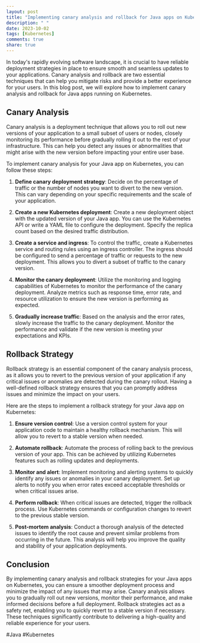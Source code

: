 ```yaml
---
layout: post
title: "Implementing canary analysis and rollback for Java apps on Kubernetes"
description: " "
date: 2023-10-02
tags: [Kubernetes]
comments: true
share: true
---
```


In today's rapidly evolving software landscape, it is crucial to have reliable deployment strategies in place to ensure smooth and seamless updates to your applications. Canary analysis and rollback are two essential techniques that can help you mitigate risks and provide a better experience for your users. In this blog post, we will explore how to implement canary analysis and rollback for Java apps running on Kubernetes.

## Canary Analysis

Canary analysis is a deployment technique that allows you to roll out new versions of your application to a small subset of users or nodes, closely monitoring its performance before gradually rolling it out to the rest of your infrastructure. This can help you detect any issues or abnormalities that might arise with the new version before impacting your entire user base.

To implement canary analysis for your Java app on Kubernetes, you can follow these steps:

1. **Define canary deployment strategy**: Decide on the percentage of traffic or the number of nodes you want to divert to the new version. This can vary depending on your specific requirements and the scale of your application.

2. **Create a new Kubernetes deployment**: Create a new deployment object with the updated version of your Java app. You can use the Kubernetes API or write a YAML file to configure the deployment. Specify the replica count based on the desired traffic distribution.

3. **Create a service and ingress**: To control the traffic, create a Kubernetes service and routing rules using an ingress controller. The ingress should be configured to send a percentage of traffic or requests to the new deployment. This allows you to divert a subset of traffic to the canary version.

4. **Monitor the canary deployment**: Utilize the monitoring and logging capabilities of Kubernetes to monitor the performance of the canary deployment. Analyze metrics such as response time, error rate, and resource utilization to ensure the new version is performing as expected.

5. **Gradually increase traffic**: Based on the analysis and the error rates, slowly increase the traffic to the canary deployment. Monitor the performance and validate if the new version is meeting your expectations and KPIs.

## Rollback Strategy

Rollback strategy is an essential component of the canary analysis process, as it allows you to revert to the previous version of your application if any critical issues or anomalies are detected during the canary rollout. Having a well-defined rollback strategy ensures that you can promptly address issues and minimize the impact on your users.

Here are the steps to implement a rollback strategy for your Java app on Kubernetes:

1. **Ensure version control**: Use a version control system for your application code to maintain a healthy rollback mechanism. This will allow you to revert to a stable version when needed.

2. **Automate rollback**: Automate the process of rolling back to the previous version of your app. This can be achieved by utilizing Kubernetes features such as rolling updates and deployments.

3. **Monitor and alert**: Implement monitoring and alerting systems to quickly identify any issues or anomalies in your canary deployment. Set up alerts to notify you when error rates exceed acceptable thresholds or when critical issues arise.

4. **Perform rollback**: When critical issues are detected, trigger the rollback process. Use Kubernetes commands or configuration changes to revert to the previous stable version.

5. **Post-mortem analysis**: Conduct a thorough analysis of the detected issues to identify the root cause and prevent similar problems from occurring in the future. This analysis will help you improve the quality and stability of your application deployments.

## Conclusion

By implementing canary analysis and rollback strategies for your Java apps on Kubernetes, you can ensure a smoother deployment process and minimize the impact of any issues that may arise. Canary analysis allows you to gradually roll out new versions, monitor their performance, and make informed decisions before a full deployment. Rollback strategies act as a safety net, enabling you to quickly revert to a stable version if necessary. These techniques significantly contribute to delivering a high-quality and reliable experience for your users. 

#Java #Kubernetes